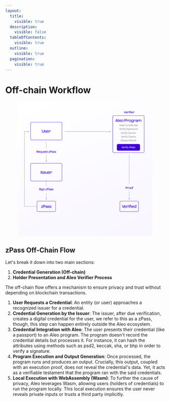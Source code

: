 ```yaml
---
layout:
  title:
    visible: true
  description:
    visible: false
  tableOfContents:
    visible: true
  outline:
    visible: true
  pagination:
    visible: true
---
```


# Off-chain Workflow

<figure><img src="../../.gitbook/assets/offchain.png" alt="" width="563"><figcaption></figcaption></figure>

## zPass **Off-Chain Flow**

Let's break it down into two main sections:

1. **Credential Generation (Off-chain)**
2. **Holder Presentation and Aleo Verifier Process**

The off-chain flow offers a mechanism to ensure privacy and trust without depending on blockchain transactions.

1. **User Requests a Credential**: An entity (or user) approaches a recognized issuer for a credential.
2. **Credential Generation by the Issuer**: The issuer, after due verification, creates a digital credential for the user, we refer to this as a zPass, though, this step can happen entirely outside the Aleo ecosystem.
3. **Credential Integration with Aleo**: The user presents their credential (like a passport) to an Aleo program. The program doesn't record the credential details but processes it. For instance, it can hash the attributes using methods such as psd2, keccak, sha, or bhp in order to verify a signature.
4. **Program Execution and Output Generation**: Once processed, the program runs and produces an output. Crucially, this output, coupled with an execution proof, does not reveal the credential's data. Yet, it acts as a verifiable testament that the program ran with the said credentials.
5. **Local Execution with WebAssembly (Wasm)**: To further the cause of privacy, Aleo leverages Wasm, allowing users (holders of credentials) to run the program locally. This local execution ensures the user never reveals private inputs or trusts a third party implicitly.
